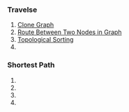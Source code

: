 ### Travelse
1. [Clone Graph](http://www.lintcode.com/en/problem/clone-graph/)
2. [Route Between Two Nodes in Graph](http://www.lintcode.com/en/problem/route-between-two-nodes-in-graph/)
3. [Topological Sorting](http://www.lintcode.com/en/problem/topological-sorting/)
4. []()

### Shortest Path
1. []()
2. []()
3. []()
4. []()
